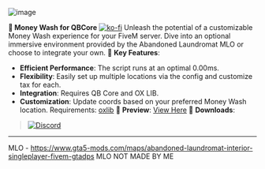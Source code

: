 ![image](https://github.com/Zaps6000/qb-moneywash/assets/122732007/6bab5211-d9e8-4226-b4df-aaea71a9d316)

**🚀 Money Wash for QBCore**
[![ko-fi](https://ko-fi.com/img/githubbutton_sm.svg)](https://ko-fi.com/T6T01APGOO)
Unleash the potential of a customizable Money Wash experience for your FiveM server. Dive into an optional immersive environment provided by the Abandoned Laundromat MLO or choose to integrate your own.
🔗 **Key Features**:
* **Efficient Performance**: The script runs at an optimal 0.00ms.
* **Flexibility**: Easily set up multiple locations via the config and customize tax for each.
* **Integration**: Requires QB Core and OX LIB.
* **Customization**: Update coords based on your preferred Money Wash location.
Requirements:
[oxlib](https://github.com/overextended/ox_lib)
📸 **Preview**: [View Here](https://imgur.com/a/QjnWoLu)
💾 **Downloads**:

> [![Discord](https://img.shields.io/badge/Discord-Support-5865F2?style=flat&logo=discord&logoColor=white)](https://discord.gg/Uwg95JfwYT) 

---
MLO - https://www.gta5-mods.com/maps/abandoned-laundromat-interior-singleplayer-fivem-gtadps 
MLO NOT MADE BY ME

